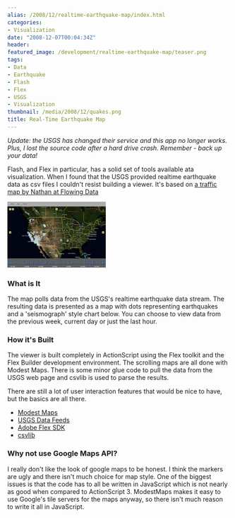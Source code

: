 ```yaml
---
alias: /2008/12/realtime-earthquake-map/index.html
categories:
- Visualization
date: "2008-12-07T00:04:34Z"
header:
featured_image: /development/realtime-earthquake-map/teaser.png
tags:
- Data
- Earthquake
- Flash
- Flex
- USGS
- Visualization
thumbnail: /media/2008/12/quakes.png
title: Real-Time Earthquake Map
---
```


*Update: the USGS has changed their service and this app no longer works.  Plus, I lost the source code after a hard drive crash. Remember - back up your data!*

Flash, and Flex in particular, has a solid set of tools available ata visualization.  When I found that the USGS provided realtime earthquake data as csv files I couldn't resist building a viewer.  It's based on [a traffic map by Nathan at Flowing Data](http://flowingdata.com/2008/09/03/how-to-create-a-real-time-web-traffic-map-for-your-site)

[![](quakes.png)](quakes.swf)

### What is It

The map polls data from the USGS's realtime earthquake data stream. The resulting data is presented as a map with dots representing earthquakes and a 'seismograph' style chart below.  You can choose to view data from the previous week, current day or just the last hour.

### How it's Built

The viewer is built completely in ActionScript using the Flex toolkit and the Flex Builder development environment.  The scrolling maps are all done with Modest Maps.  There is some minor glue code to pull the data from the USGS web page and csvlib is used to parse the results.

There are still a lot of user interaction features that would be nice to have, but the basics are all there.

- [Modest Maps](http://modestmaps.com)
- [USGS Data Feeds](http://earthquake.usgs.gov/eqcenter/catalogs)
- [Adobe Flex SDK](http://www.adobe.com/products/flex)
- [csvlib](http://code.google.com/p/csvlib)

### Why not use Google Maps API?

I really don't like the look of google maps to be honest.  I think the markers are ugly and there isn't much choice for map style.  One of the biggest issues is that the code has to all be written in JavaScript which is not nearly as good when compared to ActionScript 3.  ModestMaps makes it easy to use Google's tile servers for the maps anyway, so there isn't much reason to write it all in JavaScript.

